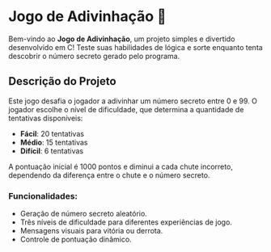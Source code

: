 # Jogo de Adivinhação 🎲

Bem-vindo ao **Jogo de Adivinhação**, um projeto simples e divertido desenvolvido em C! Teste suas habilidades de lógica e sorte enquanto tenta descobrir o número secreto gerado pelo programa.

## Descrição do Projeto
Este jogo desafia o jogador a adivinhar um número secreto entre 0 e 99. O jogador escolhe o nível de dificuldade, que determina a quantidade de tentativas disponíveis:

- **Fácil**: 20 tentativas
- **Médio**: 15 tentativas
- **Difícil**: 6 tentativas

A pontuação inicial é 1000 pontos e diminui a cada chute incorreto, dependendo da diferença entre o chute e o número secreto.

### Funcionalidades:
- Geração de número secreto aleatório.
- Três níveis de dificuldade para diferentes experiências de jogo.
- Mensagens visuais para vitória ou derrota.
- Controle de pontuação dinâmico.
